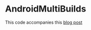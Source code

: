 # AndroidMultiBuilds

This code accompanies this [blog post](http://www.brightec.co.uk/ideas/android-multi-builds)
